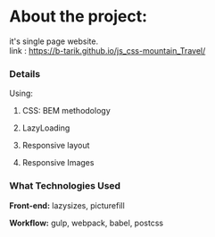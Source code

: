 About the project:
============

it's single page website.  
link : https://b-tarik.github.io/js_css-mountain_Travel/

### Details

Using:

1. CSS: BEM methodology

2. LazyLoading

3. Responsive layout

4. Responsive Images

### What Technologies Used

**Front-end:** lazysizes, picturefill

**Workflow:** gulp, webpack, babel, postcss
